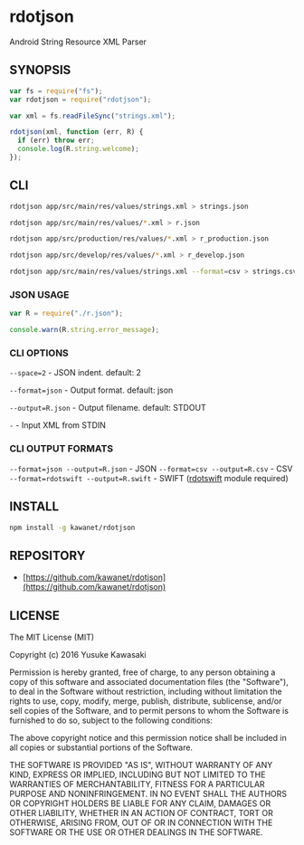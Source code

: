 # rdotjson

Android String Resource XML Parser

## SYNOPSIS

```js
var fs = require("fs");
var rdotjson = require("rdotjson");

var xml = fs.readFileSync("strings.xml");

rdotjson(xml, function (err, R) {
  if (err) throw err;
  console.log(R.string.welcome);
});
```

## CLI

```sh
rdotjson app/src/main/res/values/strings.xml > strings.json

rdotjson app/src/main/res/values/*.xml > r.json

rdotjson app/src/production/res/values/*.xml > r_production.json

rdotjson app/src/develop/res/values/*.xml > r_develop.json

rdotjson app/src/main/res/values/strings.xml --format=csv > strings.csv
```

### JSON USAGE

```js
var R = require("./r.json");

console.warn(R.string.error_message);
```

### CLI OPTIONS

`--space=2` - JSON indent. default: 2

`--format=json` - Output format. default: json

`--output=R.json` - Output filename. default: STDOUT

`-` - Input XML from STDIN

### CLI OUTPUT FORMATS

`--format=json --output=R.json` - JSON
`--format=csv --output=R.csv` - CSV
`--format=rdotswift --output=R.swift` - SWIFT ([rdotswift](https://github.com/kawanet/rdotswift) module required)

## INSTALL

```sh
npm install -g kawanet/rdotjson
```

## REPOSITORY

- [https://github.com/kawanet/rdotjson](https://github.com/kawanet/rdotjson)

## LICENSE

The MIT License (MIT)

Copyright (c) 2016 Yusuke Kawasaki

Permission is hereby granted, free of charge, to any person obtaining a copy
of this software and associated documentation files (the "Software"), to deal
in the Software without restriction, including without limitation the rights
to use, copy, modify, merge, publish, distribute, sublicense, and/or sell
copies of the Software, and to permit persons to whom the Software is
furnished to do so, subject to the following conditions:

The above copyright notice and this permission notice shall be included in all
copies or substantial portions of the Software.

THE SOFTWARE IS PROVIDED "AS IS", WITHOUT WARRANTY OF ANY KIND, EXPRESS OR
IMPLIED, INCLUDING BUT NOT LIMITED TO THE WARRANTIES OF MERCHANTABILITY,
FITNESS FOR A PARTICULAR PURPOSE AND NONINFRINGEMENT. IN NO EVENT SHALL THE
AUTHORS OR COPYRIGHT HOLDERS BE LIABLE FOR ANY CLAIM, DAMAGES OR OTHER
LIABILITY, WHETHER IN AN ACTION OF CONTRACT, TORT OR OTHERWISE, ARISING FROM,
OUT OF OR IN CONNECTION WITH THE SOFTWARE OR THE USE OR OTHER DEALINGS IN THE
SOFTWARE.
